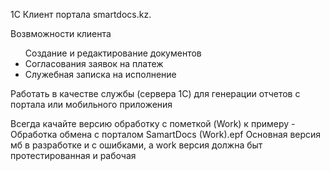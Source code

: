 1С Клиент портала smartdocs.kz.

Возвможности клиента
	<ul>Создание и редактирование документов  
		<li>Согласования заявок на платеж</li>
		<li>Служебная записка на исполнение</li>
	</ul>
    Работать в качестве службы (сервера 1С) для генерации отчетов с портала или мобильного приложения

Всегда качайте версию обработку с пометкой (Work) к примеру - Обработка обмена с порталом SamartDocs (Work).epf
Основная версия мб в разработке и с ошибками, а work версия должна быт протестированная и рабочая
